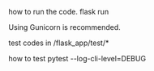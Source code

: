 


how to run the code.
flask run

Using Gunicorn is recommended.


test codes in /flask_app/test/*

how to test
pytest --log-cli-level=DEBUG

